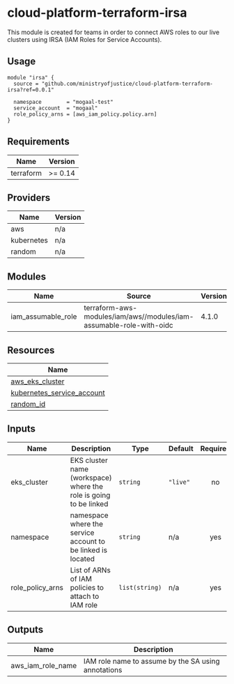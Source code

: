 # cloud-platform-terraform-irsa

This module is created for teams in order to connect AWS roles to our live clusters using IRSA (IAM Roles for Service Accounts). 

## Usage

```hcl
module "irsa" {
  source = "github.com/ministryofjustice/cloud-platform-terraform-irsa?ref=0.0.1"

  namespace        = "mogaal-test"
  service_account  = "mogaal"
  role_policy_arns = [aws_iam_policy.policy.arn]
}

```

<!--- BEGIN_TF_DOCS --->
## Requirements

| Name | Version |
|------|---------|
| terraform | >= 0.14 |

## Providers

| Name | Version |
|------|---------|
| aws | n/a |
| kubernetes | n/a |
| random | n/a |

## Modules

| Name | Source | Version |
|------|--------|---------|
| iam_assumable_role | terraform-aws-modules/iam/aws//modules/iam-assumable-role-with-oidc | 4.1.0 |

## Resources

| Name |
|------|
| [aws_eks_cluster](https://registry.terraform.io/providers/hashicorp/aws/latest/docs/data-sources/eks_cluster) |
| [kubernetes_service_account](https://registry.terraform.io/providers/hashicorp/kubernetes/latest/docs/resources/service_account) |
| [random_id](https://registry.terraform.io/providers/hashicorp/random/latest/docs/resources/id) |

## Inputs

| Name | Description | Type | Default | Required |
|------|-------------|------|---------|:--------:|
| eks\_cluster | EKS cluster name (workspace) where the role is going to be linked | `string` | `"live"` | no |
| namespace | namespace where the service account to be linked is located | `string` | n/a | yes |
| role\_policy\_arns | List of ARNs of IAM policies to attach to IAM role | `list(string)` | n/a | yes |

## Outputs

| Name | Description |
|------|-------------|
| aws\_iam\_role\_name | IAM role name to assume by the SA using annotations |

<!--- END_TF_DOCS --->
